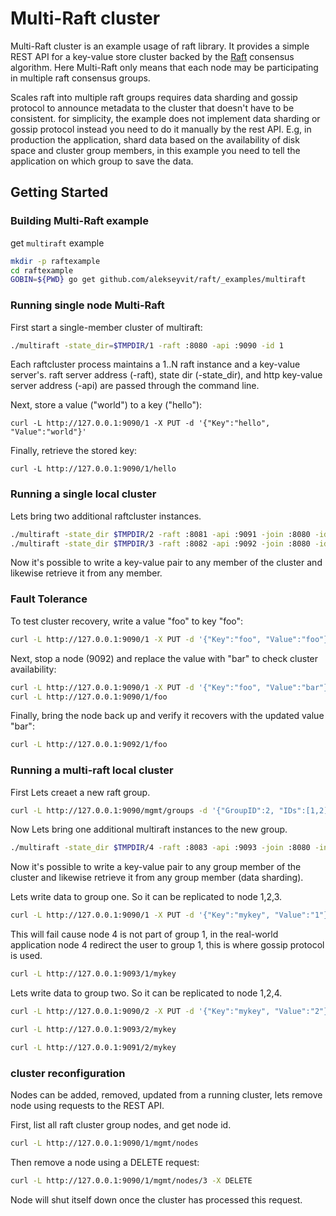 # Multi-Raft cluster 

Multi-Raft cluster is an example usage of raft library. It provides a simple REST API for a key-value store cluster backed by the [Raft][raft] consensus algorithm.
Here Multi-Raft only means that each node may be participating in multiple raft consensus groups.

Scales raft into multiple raft groups requires data sharding and gossip protocol to announce metadata to the cluster that doesn't have to be consistent. 
for simplicity, the example does not implement data sharding 
or gossip protocol instead you need to do it manually by the rest API. 
E.g, in production the application, shard data based on the availability of disk space and cluster group members, in this example you need to tell the application on which group to save the data. 

[raft]: http://raftconsensus.github.io/

## Getting Started

### Building Multi-Raft example

get `multiraft` example

```sh
mkdir -p raftexample
cd raftexample
GOBIN=${PWD} go get github.com/alekseyvit/raft/_examples/multiraft
```

### Running single node Multi-Raft

First start a single-member cluster of multiraft:

```sh
./multiraft -state_dir=$TMPDIR/1 -raft :8080 -api :9090 -id 1 
```

Each raftcluster process maintains a 1..N raft instance and a key-value server's.
raft server address (-raft), state dir (-state_dir), and http key-value server address (-api) are passed through the command line.

Next, store a value ("world") to a key ("hello"):

```
curl -L http://127.0.0.1:9090/1 -X PUT -d '{"Key":"hello", "Value":"world"}'
```

Finally, retrieve the stored key:

```
curl -L http://127.0.0.1:9090/1/hello
```

### Running a single local cluster
Lets bring two additional raftcluster instances.

```sh
./multiraft -state_dir $TMPDIR/2 -raft :8081 -api :9091 -join :8080 -id 2
./multiraft -state_dir $TMPDIR/3 -raft :8082 -api :9092 -join :8080 -id 3 
```

Now it's possible to write a key-value pair to any member of the cluster and likewise retrieve it from any member.

### Fault Tolerance

To test cluster recovery, write a value "foo" to key "foo":
```sh
curl -L http://127.0.0.1:9090/1 -X PUT -d '{"Key":"foo", "Value":"foo"}'
```

Next, stop a node (9092) and replace the value with "bar" to check cluster availability:

```sh
curl -L http://127.0.0.1:9090/1 -X PUT -d '{"Key":"foo", "Value":"bar"}'
curl -L http://127.0.0.1:9090/1/foo
```

Finally, bring the node back up and verify it recovers with the updated value "bar":
```sh
curl -L http://127.0.0.1:9092/1/foo
```


### Running a multi-raft local cluster
First Lets creaet a new raft group.
```sh
curl -L http://127.0.0.1:9090/mgmt/groups -d '{"GroupID":2, "IDs":[1,2],"JoinAddr":":8080"}' -XPUT
```

Now Lets bring one additional multiraft instances to the new group. 
```sh 
./multiraft -state_dir $TMPDIR/4 -raft :8083 -api :9093 -join :8080 -initial_group_id 2 -id 4
```

Now it's possible to write a key-value pair to any group member of the cluster and likewise retrieve it from any group member (data sharding).

Lets write data to group one.
So it can be replicated to node 1,2,3.
```sh 
curl -L http://127.0.0.1:9090/1 -X PUT -d '{"Key":"mykey", "Value":"1"}'
```

This will fail cause node 4 is not part of group 1, in the real-world application node 4 redirect the user to group 1, this is where gossip protocol is used.
```sh 
curl -L http://127.0.0.1:9093/1/mykey
```


Lets write data to group two.
So it can be replicated to node 1,2,4.
```sh 
curl -L http://127.0.0.1:9090/2 -X PUT -d '{"Key":"mykey", "Value":"2"}'
```

```sh 
curl -L http://127.0.0.1:9093/2/mykey
```

```sh 
curl -L http://127.0.0.1:9091/2/mykey
```




### cluster reconfiguration
Nodes can be added, removed, updated from a running cluster,
lets remove node using requests to the REST API.

First, list all raft cluster group nodes, and get node id.
```sh
curl -L http://127.0.0.1:9090/1/mgmt/nodes
```

Then remove a node using a DELETE request:
```sh
curl -L http://127.0.0.1:9090/1/mgmt/nodes/3 -X DELETE
```
Node will shut itself down once the cluster has processed this request.

